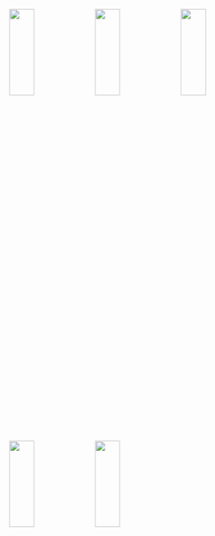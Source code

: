 <p>
<img src="https://user-images.githubusercontent.com/119857263/233695119-83586f7a-81aa-4a9e-af6d-17b34a7082b9.png" height="20%" width="30%" >
<img src="https://user-images.githubusercontent.com/119857263/233695217-4198586c-1fac-4192-8f93-f20890673f23.png" height="20%" width="30%" >
<img src="https://user-images.githubusercontent.com/119857263/233695282-b3bc4f3e-1c0f-44ae-a2e5-172703225fd3.png" height="20%" width="30%" >
<img src="https://user-images.githubusercontent.com/119857263/233695293-59b91905-5d32-46ef-ae24-8164df1ba998.png" height="20%" width="30%" >
<img src="https://user-images.githubusercontent.com/119857263/233695309-0b641993-d21c-4c06-bae9-4150397ee8a5.png" height="20%" width="30%" >
</p>

